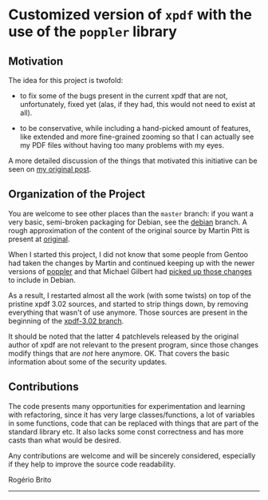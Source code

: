 Customized version of `xpdf` with the use of the `poppler` library
==================================================================

Motivation
----------


The idea for this project is twofold:

* to fix some of the bugs present in the current xpdf that are not,
  unfortunately, fixed yet (alas, if they had, this would not need to
  exist at all).

* to be conservative, while including a hand-picked amount of features,
  like extended and more fine-grained zooming so that I can actually see
  my PDF files without having too many problems with my eyes.

A more detailed discussion of the things that motivated this initiative
can be seen on [my original post][0].

Organization of the Project
---------------------------


You are welcome to see other places than the `master` branch: if you
want a very basic, semi-broken packaging for Debian, see the [debian][1]
branch. A rough approximation of the content of the original source by
Martin Pitt is present at [original][2].

When I started this project, I did not know that some people from Gentoo
had taken the changes by Martin and continued keeping up with the newer
versions of [poppler][3] and that Michael Gilbert had [picked up those
changes][4] to include in Debian.

As a result, I restarted almost all the work (with some twists) on top
of the pristine xpdf 3.02 sources, and started to strip things down, by
removing everything that wasn't of use anymore. Those sources are
present in the beginning of the [xpdf-3.02 branch][5].

It should be noted that the latter 4 patchlevels released by the
original author of xpdf are not relevant to the present program, since
those changes modify things that are *not* here anymore.  OK.  That
covers the basic information about some of the security updates.

Contributions
-------------


The code presents many opportunities for experimentation and learning
with refactoring, since it has very large classes/functions, a lot of
variables in some functions, code that can be replaced with things that
are part of the standard library etc. It also lacks some const
correctness and has more casts than what would be desired.

Any contributions are welcome and will be sincerely considered,
especially if they help to improve the source code readability.



Rogério Brito

----

[0]: http://rb.doesntexist.org/blog/2010/05/27/please-let-me-zoom-my-documents/
[1]: http://github.com/rbrito/xpdf-poppler/tree/debian
[2]: http://github.com/rbrito/xpdf-poppler/tree/original
[3]: http://poppler.freedesktop.org/
[4]: http://git.debian.org/?p=collab-maint/xpdf.git
[5]: http://github.com/rbrito/xpdf-poppler/tree/xpdf-3.02
